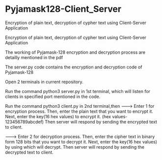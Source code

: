 # Pyjamask128-Client_Server
Encryption of plain text, decryption of cypher text using Client-Server Application

Encryption of plain text, decryption of cypher text using Client-Server Application

The working of Pyjamask-128 encryption and decryption process are detailly mentioned in the pdf

The server.py code contains the encryption and decryption code of Pyjamask-128

Open 2 terminals in current repository.

Run the command python3 server.py in 1st terminal, which will listen for clients in specified port mentioned in the code.

Run the command python3 client.py in 2nd terminal,then ---> Enter 1 for encryption process. Then, enter the plain text that you want to encrypt it. Next, enter the key(16 hex values) to encrypt it. (hex values-123456789abcdef) Then server will respond by sending the encrypted text to client.

---> Enter 2 for decryption process. Then, enter the cipher text in binary form 128 bits that you want to decrypt it. Next, enter the key(16 hex values) by using which will decrypt. Then server will respond by sending the decrypted text to client.
